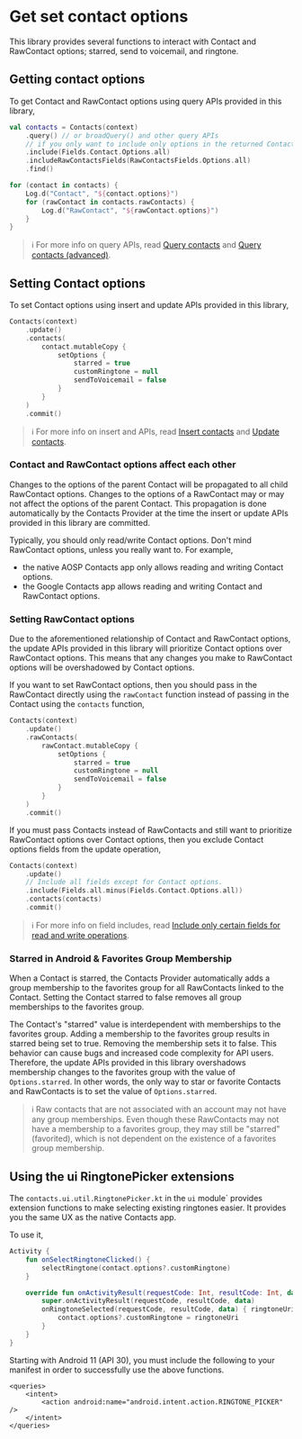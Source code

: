 # Get set contact options

This library provides several functions to interact with Contact and RawContact options; starred,
send to voicemail, and ringtone.

## Getting contact options

To get Contact and RawContact options using query APIs provided in this library,

```kotlin
val contacts = Contacts(context)
    .query() // or broadQuery() and other query APIs
    // if you only want to include only options in the returned Contacts and RawContacts
    .include(Fields.Contact.Options.all)
    .includeRawContactsFields(RawContactsFields.Options.all)
    .find()

for (contact in contacts) {
    Log.d("Contact", "${contact.options}")
    for (rawContact in contacts.rawContacts) {
        Log.d("RawContact", "${rawContact.options}")
    }
}
```

> ℹ️ For more info on query APIs, read [Query contacts](./../basics/query-contacts.md) and
> [Query contacts (advanced)](./../basics/query-contacts-advanced.md).

## Setting Contact options

To set Contact options using insert and update APIs provided in this library,

```kotlin
Contacts(context)
    .update()
    .contacts(
        contact.mutableCopy {
            setOptions {
                starred = true
                customRingtone = null
                sendToVoicemail = false
            }
        }
    )
    .commit()
```

> ℹ️ For more info on insert and APIs, read [Insert contacts](./../basics/insert-contacts.md) and
> [Update contacts](./../basics/update-contacts.md).

### Contact and RawContact options affect each other

Changes to the options of the parent Contact will be propagated to all child RawContact options.
Changes to the options of a RawContact may or may not affect the options of the parent Contact. This
propagation is done automatically by the Contacts Provider at the time the insert or update APIs
provided in this library are committed.

Typically, you should only read/write Contact options. Don't mind RawContact options, unless you
really want to. For example,

- the native AOSP Contacts app only allows reading and writing Contact options.
- the Google Contacts app allows reading and writing Contact and RawContact options.

### Setting RawContact options

Due to the aforementioned relationship of Contact and RawContact options, the update APIs provided
in this library will prioritize Contact options over RawContact options. This means that any changes
you make to RawContact options will be overshadowed by Contact options.

If you want to set RawContact options, then you should pass in the RawContact directly using the
`rawContact` function instead of passing in the Contact using the `contacts` function,

```kotlin
Contacts(context)
    .update()
    .rawContacts(
        rawContact.mutableCopy {
            setOptions {
                starred = true
                customRingtone = null
                sendToVoicemail = false
            }
        }
    )
    .commit()
```

If you must pass Contacts instead of RawContacts and still want to prioritize RawContact options
over Contact options, then you exclude Contact options fields from the update operation,

```kotlin
Contacts(context)
    .update()
    // Include all fields except for Contact options.
    .include(Fields.all.minus(Fields.Contact.Options.all))
    .contacts(contacts)
    .commit()
```

> ℹ️ For more info on field includes, read
> [Include only certain fields for read and write operations](./../basics/include-only-desired-data.md).

### Starred in Android & Favorites Group Membership

When a Contact is starred, the Contacts Provider automatically adds a group membership to the
favorites group for all RawContacts linked to the Contact. Setting the Contact starred to false
removes all group memberships to the favorites group.

The Contact's "starred" value is interdependent with memberships to the favorites group. Adding a
membership to the favorites group results in starred being set to true. Removing the membership sets
it to false. This behavior can cause bugs and increased code complexity for API users. Therefore,
the update APIs provided in this library overshadows membership changes to the favorites group with
the value of `Options.starred`. In other words, the only way to star or favorite Contacts and
RawContacts is to set the value of `Options.starred`.

> ℹ️ Raw contacts that are not associated with an account may not have any group memberships. Even
> though these RawContacts may not have a membership to a favorites group, they may still be
> "starred" (favorited), which is not dependent on the existence of a favorites group membership.

## Using the ui RingtonePicker extensions

The `contacts.ui.util.RingtonePicker.kt` in the `ui` module` provides extension functions to make
selecting existing ringtones easier. It provides you the same UX as the native Contacts app.

To use it,

```kotlin
Activity {
    fun onSelectRingtoneClicked() {
        selectRingtone(contact.options?.customRingtone)
    }

    override fun onActivityResult(requestCode: Int, resultCode: Int, data: Intent?) {
        super.onActivityResult(requestCode, resultCode, data)
        onRingtoneSelected(requestCode, resultCode, data) { ringtoneUri ->
            contact.options?.customRingtone = ringtoneUri
        }
    }
}
```

Starting with Android 11 (API 30), you must include the following to your manifest in order to
successfully use the above functions.

```
<queries>
    <intent>
        <action android:name="android.intent.action.RINGTONE_PICKER" />
    </intent>
</queries>
```